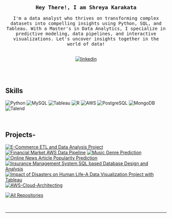 <!--
<h2 align="center">
  Welcome!
  <img src="https://media.giphy.com/media/hvRJCLFzcasrR4ia7z/giphy.gif" width="28">
</h2>
-->

<!--
<p align="center">
  <a href="https://github.com/alsiam"><img src="https://readme-typing-svg.herokuapp.com/?lines=Self%20Taught%20Programmer;Front%20End%20Developer;1.5%2B%20years%20of%20coding%20experience;Always%20learning%20new%20things&center=true&width=380&height=45"></a>
</p>

 -->

<!-- Intro  -->
<h3 align="center">
        <samp> Hey There!, I am Shreya Karakata
        </samp>
</h3>


<p align="center"> 
  <samp>
    I'm a data analyst who thrives on transforming complex datasets into compelling insights using Python, SQL, and Tableau. 
    With a Master's in Data Analytics, I specialize in predictive modeling, data pipelines, and interactive visualizations. Let's uncover insights together in the world of data! 
    <br>
    <br>
  </samp>
</p>

<p align="center"> 
 <a href="https://www.linkedin.com/in/k-shreya-s" target="_blank">
  <img src="https://img.shields.io/badge/LinkedIn-0077B5?style=for-the-badge&logo=linkedin&logoColor=white" alt="linkedin"/>
 </a>
</p>
<br />
<br/>


## Skills
![Python](https://img.shields.io/badge/Python-007acc?style=for-the-badge&labelColor=black&logo=python&logoColor=007acc)
![MySQL](https://img.shields.io/badge/MySQL-20232A?style=for-the-badge&logo=mySQL&logoColor=61DAFB)
![Tableau](https://img.shields.io/badge/Tableau-563D7C?style=for-the-badge&logo=tableau&logoColor=white)
![R](https://img.shields.io/badge/R-3C873A?style=for-the-badge&labelColor=black&logo=R&logoColor=3C873A)
![AWS](https://img.shields.io/badge/AWS-232F3E?logo=amazonaws&logoColor=fff&style=for-the-badge)
![PostgreSQL](https://img.shields.io/badge/-PostgreSQL-61DBFB?style=for-the-badge&labelColor=black&logo=PostgreSQL&logoColor=61DBFB)
![MongoDB](https://img.shields.io/badge/MongoDB-4EA94B?style=for-the-badge&logo=mongodb&logoColor=white)
![Talend](https://img.shields.io/badge/Talend-E34F26?style=for-the-badge&logo=Talend&logoColor=white)

<br/>

## Projects-
[![E-Commerce ETL and Data Analysis Project](https://github-readme-stats.vercel.app/api/pin/?username=shreyask1406&repo=E-Commerce-ETL-and-Data-Analysis-Project&border_color=7F3FBF&bg_color=0D1117&title_color=C9D1D9&text_color=8B949E&icon_color=7F3FBF)](https://github.com/shreyask1406/E-Commerce-ETL-and-Data-Analysis-Project)
[![Financial Market AWS Data Pipeline](https://github-readme-stats.vercel.app/api/pin/?username=shreyask1406&repo=Financial-Market-AWS-Data-Pipeline&border_color=7F3FBF&bg_color=0D1117&title_color=C9D1D9&text_color=8B949E&icon_color=7F3FBF)](https://github.com/shreyask1406/Financial-Market-AWS-Data-Pipeline)
[![Music Genre Prediction](https://github-readme-stats.vercel.app/api/pin/?username=shreyask1406&repo=Music-Genre-Prediction&border_color=7F3FBF&bg_color=0D1117&title_color=C9D1D9&text_color=8B949E&icon_color=7F3FBF)](https://github.com/shreyask1406/Music-Genre-Prediction)
[![Online News Article Popularity Prediction](https://github-readme-stats.vercel.app/api/pin/?username=shreyask1406&repo=Online-News-Popularity-Prediction&border_color=7F3FBF&bg_color=0D1117&title_color=C9D1D9&text_color=8B949E&icon_color=7F3FBF)](https://github.com/shreyask1406/Online-News-Popularity-Prediction)
[![Insurance Management System SQL based Database Design and Analysis](https://github-readme-stats.vercel.app/api/pin/?username=shreyask1406&repo=Insurance-Management-System-SQL-based-Database-Design-and-Analysis&border_color=7F3FBF&bg_color=0D1117&title_color=C9D1D9&text_color=8B949E&icon_color=7F3FBF)](https://github.com/shreyask1406/Insurance-Management-System-SQL-based-Database-Design-and-Analysis)
[![Impact of Disasters on Human Life-A Data Visualization Project with Tableau](https://github-readme-stats.vercel.app/api/pin/?username=shreyask1406&repo=Impact-of-Disasters-on-Human-Life-A-Data-Visualization-Project-with-Tableau&border_color=7F3FBF&bg_color=0D1117&title_color=C9D1D9&text_color=8B949E&icon_color=7F3FBF)](https://github.com/shreyask1406/Impact-of-Disasters-on-Human-Life-A-Data-Visualization-Project-with-Tableau)
[![AWS-Cloud-Architecting](https://github-readme-stats.vercel.app/api/pin/?username=shreyask1406&repo=AWS-Cloud-Architecting&border_color=7F3FBF&bg_color=0D1117&title_color=C9D1D9&text_color=8B949E&icon_color=7F3FBF)](https://github.com/shreyask1406/AWS-Cloud-Architecting)


<p align="left">
  <a href="https://github.com/shreyask1406?tab=repositories" target="_blank"><img alt="All Repositories" title="All Repositories" src="https://img.shields.io/badge/-All%20Repos-2962FF?style=for-the-badge&logo=koding&logoColor=white"/></a>
</p>

<br/>
<hr/>
<br/>


